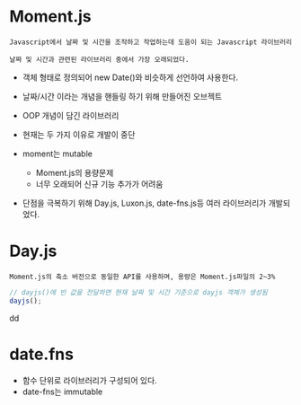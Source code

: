 # Moment.js

    Javascript에서 날짜 및 시간을 조작하고 작업하는데 도움이 되는 Javascript 라이브러리

    날짜 및 시간과 관련된 라이브러리 중에서 가장 오래되었다.

- 객체 형태로 정의되어 new Date()와 비슷하게 선언하여 사용한다.
- 날짜/시간 이라는 개념을 핸들링 하기 위해 만들어진 오브젝트
- OOP 개념이 담긴 라이브러리
- 현재는 두 가지 이유로 개발이 중단
- moment는 mutable

    - Moment.js의 용량문제
    - 너무 오래되어 신규 기능 추가가 어려움

- 단점을 극복하기 위해 Day.js, Luxon.js, date-fns.js등 여러 라이브러리가 개발되었다.

# Day.js

    Moment.js의 축소 버전으로 동일한 API를 사용하며, 용량은 Moment.js파일의 2~3%

```js
// dayjs()에 빈 값을 전달하면 현재 날짜 및 시간 기준으로 dayjs 객체가 생성됨
dayjs();
```

dd
# date.fns
- 함수 단위로 라이브러리가 구성되어 있다.
- date-fns는 immutable